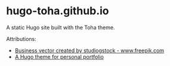 # hugo-toha.github.io

A static Hugo site built with the Toha theme.

Attributions:
- <a href='https://www.freepik.com/vectors/business'>Business vector created by studiogstock - www.freepik.com</a>
- <a href='https://github.com/hugo-toha'>A Hugo theme for personal portfolio</a>

